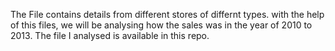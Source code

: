 The File contains details from different stores of differnt types. with the help of this files, we will be analysing how the sales was in the year of 2010 to 2013. The file I analysed is available in this repo.
